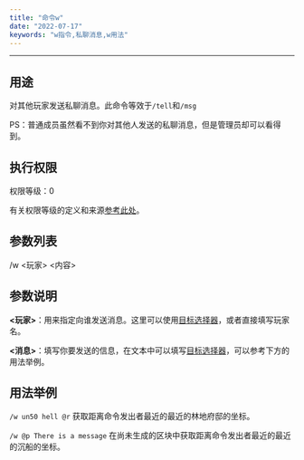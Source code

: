 ```yaml
---
title: "命令w"
date: "2022-07-17"
keywords: "w指令,私聊消息,w用法"
---
```


---

## 用途

对其他玩家发送私聊消息。此命令等效于`/tell`和`/msg`

PS：普通成员虽然看不到你对其他人发送的私聊消息，但是管理员却可以看得到。

## 执行权限

权限等级：0

有关权限等级的定义和来源[参考此处](/commands/权限等级 "参考此处")。

## 参数列表

/w <玩家> <内容>

## 参数说明

**<玩家>**：用来指定向谁发送消息。这里可以使用[目标选择器](/commands/目标选择器 "目标选择器")，或者直接填写玩家名。

**<消息>**：填写你要发送的信息，在文本中可以填写[目标选择器](/commands/目标选择器 "目标选择器")，可以参考下方的用法举例。

## 用法举例

`/w un50 hell @r`  获取距离命令发出者最近的最近的林地府邸的坐标。

`/w @p There is a message`  在尚未生成的区块中获取距离命令发出者最近的最近的沉船的坐标。
